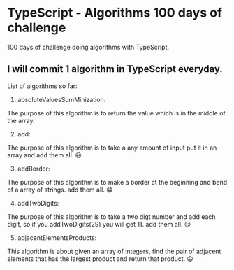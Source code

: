 # TypeScript - Algorithms 100 days of challenge
100 days of challenge doing algorithms with TypeScript. 

## I will commit 1 algorithm in TypeScript everyday.

List of algorithms so far:

1. absoluteValuesSumMinization:

The purpose of this algorithm is to return the value which is in the middle of the array.

2. add:

The purpose of this algorithm is to take a any amount of input put it in an array and
add them all. :smiley:

3. addBorder:

The purpose of this algorithm is to make a border at the beginning and bend of a array of strings.
add them all. :grin:

4. addTwoDigits:

The purpose of this algorithm is to take a two digt number and add each digit, so if you addTwoDigits(29) you will get 11.
add them all. :smirk:

5. adjacentElementsProducts:

This algorithm is about given an array of integers, find the pair of adjacent elements that has the largest product and return that product. :smiley:
